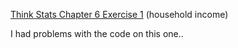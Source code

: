 [Think Stats Chapter 6 Exercise 1](http://greenteapress.com/thinkstats2/html/thinkstats2007.html#toc60) (household income)

I had problems with the code on this one..
